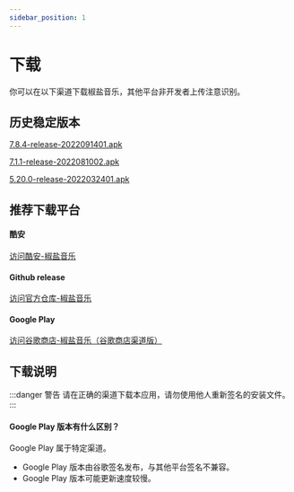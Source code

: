 ```yaml
---
sidebar_position: 1
---
```


# 下载

你可以在以下渠道下载椒盐音乐，其他平台非开发者上传注意识别。

## 历史稳定版本

[7.8.4-release-2022091401.apk](https://foyou.lanzoue.com/iP6dS0bsswrc)

[7.1.1-release-2022081002.apk](https://foyou.lanzoue.com/ixCxX09aikkd)

[5.20.0-release-2022032401.apk](https://foyou.lanzouf.com/iJh8e0324v9a)

## 推荐下载平台

#### 酷安

[访问酷安-椒盐音乐](https://www.coolapk.com/apk/284064)

#### Github release

[访问官方仓库-椒盐音乐](https://github.com/Moriafly/SaltPlayerSource/releases)

#### Google Play

[访问谷歌商店-椒盐音乐（谷歌商店渠道版）](https://play.google.com/store/apps/details?id=com.salt.music)

## 下载说明

:::danger 警告
请在正确的渠道下载本应用，请勿使用他人重新签名的安装文件。
:::

#### Google Play 版本有什么区别？

Google Play 属于特定渠道。

- Google Play 版本由谷歌签名发布，与其他平台签名不兼容。
- Google Play 版本可能更新速度较慢。